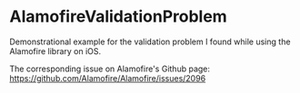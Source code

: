 # AlamofireValidationProblem
Demonstrational example for the validation problem I found while using the Alamofire library on iOS.

The corresponding issue on Alamofire's Github page:
https://github.com/Alamofire/Alamofire/issues/2096
